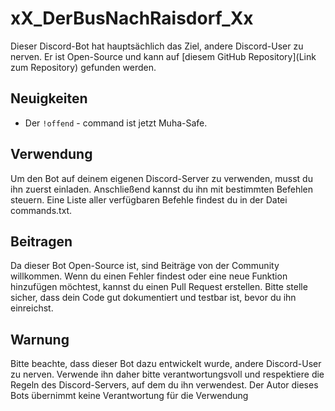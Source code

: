 # xX_DerBusNachRaisdorf_Xx

Dieser Discord-Bot hat hauptsächlich das Ziel, andere Discord-User zu nerven. Er ist Open-Source und kann auf [diesem GitHub Repository](Link zum Repository) gefunden werden.

## Neuigkeiten
- Der `!offend` - command ist jetzt Muha-Safe.

## Verwendung
Um den Bot auf deinem eigenen Discord-Server zu verwenden, musst du ihn zuerst einladen. Anschließend kannst du ihn mit bestimmten Befehlen steuern. Eine Liste aller verfügbaren Befehle findest du in der Datei commands.txt.

## Beitragen
Da dieser Bot Open-Source ist, sind Beiträge von der Community willkommen. Wenn du einen Fehler findest oder eine neue Funktion hinzufügen möchtest, kannst du einen Pull Request erstellen. Bitte stelle sicher, dass dein Code gut dokumentiert und testbar ist, bevor du ihn einreichst.

## Warnung
Bitte beachte, dass dieser Bot dazu entwickelt wurde, andere Discord-User zu nerven. Verwende ihn daher bitte verantwortungsvoll und respektiere die Regeln des Discord-Servers, auf dem du ihn verwendest. Der Autor dieses Bots übernimmt keine Verantwortung für die Verwendung
